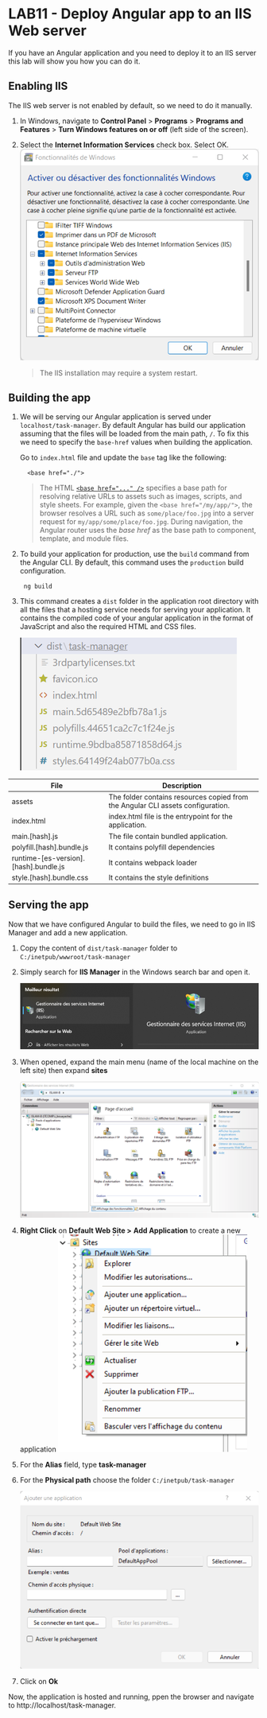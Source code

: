 
# LAB11 - Deploy Angular app to an IIS Web server

  

If you have an Angular application and you need to deploy it to an IIS server this lab will show you how you can do it.

  

  

## Enabling IIS

  

The IIS web server is not enabled by default, so we need to do it manually.

  

1. In Windows, navigate to **Control Panel** > **Programs** > **Programs and Features** > **Turn Windows features on or off** (left side of the screen).

2. Select the **Internet Information Services** check box. Select OK.
	![](https://raw.githubusercontent.com/Itcomp-dev/ITC003A-Angular-Labs/main/.assets/enable_iis.png)
  

	> The IIS installation may require a system restart.

  
  

## Building the app

  

1. We will be serving our Angular application is served under `localhost/task-manager`. By default Angular has build our application assuming that the files will be loaded from the main path, `/`. To fix this we need to specify the `base-href` values when building the application.

	Go to `index.html` file and update the `base` tag like the following:

		 <base href="./">

  
	> The HTML [`<base href="..." />`](https://angular.io/guide/router) specifies a base path for resolving relative URLs to assets such as images, scripts, and style sheets. For example, given the `<base href="/my/app/">`, the browser resolves a URL such as `some/place/foo.jpg` into a server request for `my/app/some/place/foo.jpg`. During navigation, the Angular router uses the _base href_ as the base path to component, template, and module files.

  

2. To build your application for production, use the `build` command from the Angular CLI. By default, this command uses the `production` build configuration.

		ng build

3. This command creates a `dist` folder in the application root directory with all the files that a hosting service needs for serving your application. It contains the compiled code of your angular application in the format of JavaScript and also the required HTML and CSS files.


	![](https://raw.githubusercontent.com/Itcomp-dev/ITC003A-Angular-Labs/main/.assets/dist_folder.png)

  

| File | Description |
| ----------- | ----------- |
| assets | The folder contains resources copied from the Angular CLI assets configuration.|
| index.html | index.html file is the entrypoint for the application.|
| main.[hash].js | The file contain bundled application. |
| polyfill.[hash].bundle.js | It contains polyfill dependencies|
| runtime-[es-version].[hash].bundle.js |It contains webpack loader |
| style.[hash].bundle.css | It contains the style definitions |

  

## Serving the app

  

Now that we have configured Angular to build the files, we need to go in IIS Manager and add a new application.

  

1. Copy the content of `dist/task-manager` folder to `C:/inetpub/wwwroot/task-manager`

2. Simply search for **IIS Manager** in the Windows search bar and open it.

	![](https://raw.githubusercontent.com/Itcomp-dev/ITC003A-Angular-Labs/main/.assets/iis_search.png)

3. When opened, expand the main menu (name of the local machine on the left site) then expand **sites**

	![](https://raw.githubusercontent.com/Itcomp-dev/ITC003A-Angular-Labs/main/.assets/iis.png)


4.  **Right Click** on **Default Web Site >**  **Add Application** to create a new application
	![](https://raw.githubusercontent.com/Itcomp-dev/ITC003A-Angular-Labs/main/.assets/iis_app.png)

5. For the **Alias** field, type **task-manager**

6. For the **Physical path** choose the folder `C:/inetpub/task-manager`
	
	![](https://raw.githubusercontent.com/Itcomp-dev/ITC003A-Angular-Labs/main/.assets/new_app.png)


7. Click on **Ok**

Now, the application is hosted and running, ppen the browser and navigate to http://localhost/task-manager.
